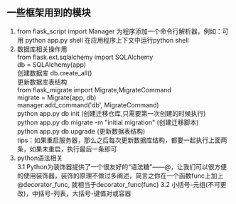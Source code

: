 ## 一些框架用到的模块
1. from flask_script import Manager 为程序添加一个命令行解析器，例如：可用 python app.py shell 在应用程序上下文中运行python shell
2. 数据库相关操作用  
   from flask.ext.sqlalchemy import SQLAlchemy  
   db = SQLAlchemy(app)  
   创建数据库 db.create_all()  
   更新数据库表结构  
   from flask_migrate import Migrate,MigrateCommand  
   migrate = Migrate(app, db)  
   manager.add_command('db', MigrateCommand)  
   python app.py db init	(创建迁移仓库,只需要第一次创建的时候执行)  
   python app.py db migrate -m "initial migration"	(创建迁移脚本)  
   python app.py db upgrade		(更新数据表结构)  
   tips：如果重启服务器，那么之后每次更新数据库结构，都要一起执行上面两条，如果未重启，执行最后一条即可
3. python语法相关  
3.1 Python为装饰器提供了一个很友好的“语法糖”——@，让我们可以很方便的使用装饰器，装饰的原理不做过多阐述，简言之你在一个函数func上加上@decorator_func, 就相当于decorator_func(func)
3.2 小括号-元组(不可更改)，中括号-列表，大括号-键值对或容器